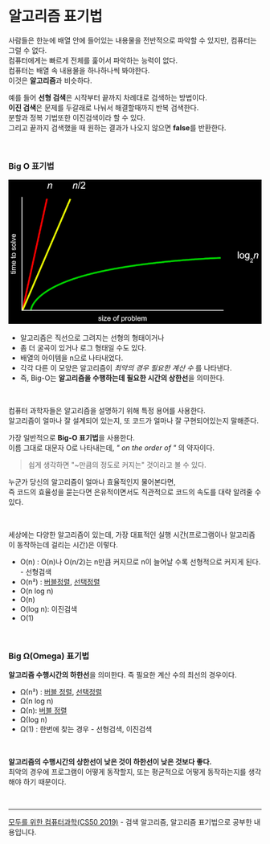 # 알고리즘 표기법

사람들은 한눈에 배열 안에 들어있는 내용물을 전반적으로 파악할 수 있지만, 컴퓨터는 그럴 수 없다.<br>
컴퓨터에게는 빠르게 전체를 훑어서 파악하는 능력이 없다.<br>
컴퓨터는 배열 속 내용물을 하나하나씩 봐야한다.<br>
이것은 <b>알고리즘</b>과 비슷하다.

예를 들어 <b>선형 검색</b>은 시작부터 끝까지 차례대로 검색하는 방법이다.<br>
<b>이진 검색</b>은 문제를 두갈래로 나눠서 해결할때까지 반복 검색한다.<br>
분할과 정복 기법또한 이진검색이라 할 수 있다.<br>
그리고 끝까지 검색했을 때 원하는 결과가 나오지 않으면 <b>false</b>를 반환한다.

<br>

### Big O 표기법

<img alt="big O 표기법" src="../images/running_time.png">

- 알고리즘은 직선으로 그려지는 선형의 형태이거나
- 좀 더 굴곡이 있거나 로그 형태일 수도 있다.
- 배열의 아이템을 n으로 나타내었다.
- 각각 다른 이 모양은 알고리즘이 <i>최악의 경우 필요한 계산 수</i> 를 나타낸다.
- 즉, Big-O는 <b>알고리즘을 수행하는데 필요한 시간의 상한선</b>을 의미한다.

<br>

컴퓨터 과학자들은 알고리즘을 설명하기 위해 특정 용어를 사용한다.<br>
알고리즘이 얼마나 잘 설계되어 있는지, 또 코드가 얼마나 잘 구현되어있는지 말해준다.<br>

가장 일반적으로 <b>Big-O 표기법</b>을 사용한다.<br>
이름 그대로 대문자 O로 나타내는데, <i>" on the order of "</i> 의 약자이다.

> 쉽게 생각하면 "~만큼의 정도로 커지는" 것이라고 볼 수 있다.

누군가 당신의 알고리즘이 얼마나 효율적인지 물어본다면,<br> 즉 코드의 효율성을 묻는다면 은유적이면서도 직관적으로 코드의 속도를 대략 알려줄 수 있다.

<br>

세상에는 다양한 알고리즘이 있는데, 가장 대표적인 실행 시간(프로그램이나 알고리즘이 동작하는데 걸리는 시간)은 이렇다.

- O(n) : O(n)나 O(n/2)는 n만큼 커지므로 n이 늘어날 수록 선형적으로 커지게 된다. - 선형검색
- O(n²) : [버블정렬](https://github.com/leejaypower/TIL/blob/main/알고리즘/버블정렬.md), [선택정렬](https://github.com/leejaypower/TIL/blob/main/알고리즘/선택정렬.md)
- O(n log n)
- O(n)
- O(log n): 이진검색
- O(1)

<br>

### Big Ω(Omega) 표기법

<b>알고리즘 수행시간의 하한선</b>을 의미한다. 즉 필요한 계산 수의 최선의 경우이다.

- Ω(n²) : [버블 정렬](https://github.com/leejaypower/TIL/blob/main/알고리즘/버블정렬.md), [선택정렬](https://github.com/leejaypower/TIL/blob/main/알고리즘/선택정렬.md)
- Ω(n log n)
- Ω(n): [버블 정렬](https://github.com/leejaypower/TIL/blob/main/알고리즘/버블정렬.md)
- Ω(log n)
- Ω(1) : 한번에 찾는 경우 - 선형검색, 이진검색

<br>

<b>알고리즘의 수행시간의 상한선이 낮은 것이 하한선이 낮은 것보다 좋다.</b><br>
최악의 경우에 프로그램이 어떻게 동작할지, 또는 평균적으로 어떻게 동작하는지를 생각해야 하기 때문이다.

<br>
<hr>
<a href="https://www.boostcourse.org/cs112">모두를 위한 컴퓨터과학(CS50 2019)</a> - 검색 알고리즘, 알고리즘 표기법으로 공부한 내용입니다.
